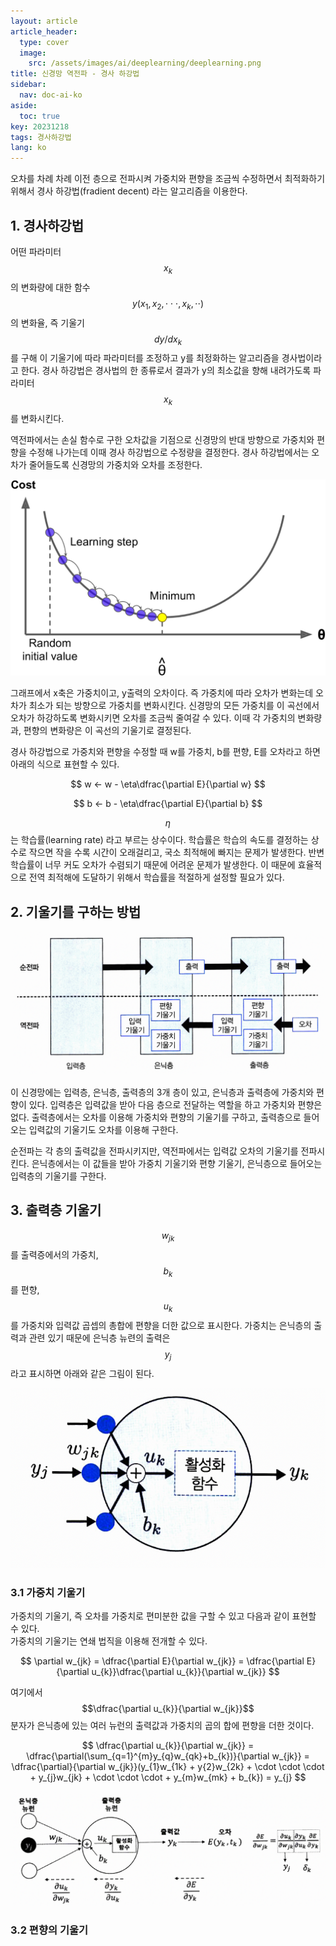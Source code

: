 ```yaml
---
layout: article
article_header:
  type: cover
  image:
    src: /assets/images/ai/deeplearning/deeplearning.png
title: 신경망 역전파 - 경사 하강법
sidebar:
  nav: doc-ai-ko
aside:
  toc: true
key: 20231218
tags: 경사하강법
lang: ko
---
```

오차를 차례 차례 이전 층으로 전파시켜 가중치와 편향을 조금씩 수정하면서 최적화하기 위해서 경사 하강법(fradient decent) 라는 알고리즘을 이용한다.
<!--more-->

## 1. 경사하강법
어떤 파라미터 $$x_{k}$$의 변화량에 대한 함수 $$y(x_{1},x_{2}, \cdot \cdot \cdot, x_{k}, \cdot \cdot)$$ 의 변화율, 즉 기울기 $$dy/dx_{k}$$ 를 구해 이 기울기에 따라 파라미터를 조정하고 y를 최정화하는 알고리즘을 경사법이라고 한다.
경사 하강법은 경사법의 한 종류로서 결과가 y의 최소값을 향해 내려가도록 파라미터 $$x_{k}$$를 변화시킨다.

역전파에서는 손실 함수로 구한 오차값을 기점으로 신경망의 반대 방향으로 가중치와 편향을 수정해 나가는데 이때 경사 하강법으로 수정량을 결정한다. 경사 하강법에서는 오차가 줄어들도록 신경망의 가중치와 오차를 조정한다.

![Image](/assets/images/ai/deeplearning/gradient_decent_graph.png)

그래프에서 x축은 가중치이고, y출력의 오차이다. 즉 가중치에 따라 오차가 변화는데 오차가 최소가 되는 방향으로 가중치를 변화시킨다. 신경망의 모든 가중치를 이 곡선에서 오차가 하강하도록 변화시키면 오차를 조금씩 줄여갈 수 있다.
이때 각 가중치의 변화량과, 편향의 변화량은 이 곡선의 기울기로 결정된다.

경사 하강법으로 가중치와 편향을 수정할 때 w를 가중치, b를 편향, E를 오차라고 하면 아래의 식으로 표현할 수 있다.

$$
w <- w - \eta\dfrac{\partial E}{\partial w}
$$

$$
b <- b - \eta\dfrac{\partial E}{\partial b}
$$

$$\eta$$ 는 학습률(learning rate) 라고 부르는 상수이다. 학습률은 학습의 속도를 결정하는 상수로 작으면 작을 수록 시간이 오래걸리고, 국소 최적해에 빠지는 문제가 발생한다.
반변 학습률이 너무 커도 오차가 수렴되기 때문에 어려운 문제가 발생한다. 이 때문에 효율적으로 전역 최적해에 도달하기 위해서 학습률을 적절하게 설정할 필요가 있다.

## 2. 기울기를 구하는 방법

![Image](/assets/images/ai/deeplearning/gradient-image-0.png)

이 신경망에는 입력층, 은닉층, 출력층의 3개 층이 있고, 은닉층과 출력층에 가중치와 편향이 있다. 입력층은 입력값을 받아 다음 층으로 전달하는 역할을 하고 가중치와 편향은 없다.
출력층에서는 오차를 이용해 가중치와 편향의 기울기를 구하고, 출력층으로 들어오는 입력값의 기울기도 오차를 이용해 구한다.

순전파는 각 층의 출력값을 전파시키지만, 역전파에서는 입력값 오차의 기울기를 전파시킨다. 은닉층에서는 이 값들을 받아 가중치 기울기와 편향 기울기, 은닉층으로 들어오는 입력층의 기울기를 구한다.

## 3. 출력층 기울기
$$w_{jk}$$ 를 출력증에서의 가중치, $$b_{k}$$를 편향, $$u_{k}$$를 가중치와 입력값 곱셉의 총합에 편향을 더한 값으로 표시한다.
가중치는 은닉층의 출력과 관련 있기 때문에 은닉층 뉴련의 출력은 $$y_{j}$$ 라고 표시하면 아래와 같은 그림이 된다.

![Image](/assets/images/ai/deeplearning/gradient-image-1.png)

### 3.1 가중치 기울기
가중치의 기울기, 즉 오차를 가중치로 편미분한 값을 구할 수 있고 다음과 같이 표현할 수 있다.   
가중치의 기울기는 연쇄 법직을 이용해 전개할 수 있다.   

$$
\partial w_{jk} = \dfrac{\partial E}{\partial w_{jk}} = \dfrac{\partial E}{\partial u_{k}}\dfrac{\partial u_{k}}{\partial w_{jk}}
$$

여기에서 $$\dfrac{\partial u_{k}}{\partial w_{jk}}$$ 분자가 은닉층에 있는 여러 뉴런의 출력값과 가중치의 곱의 합에 편향을 더한 것이다.    

$$
\dfrac{\partial u_{k}}{\partial w_{jk}}    
= \dfrac{\partial(\sum_{q=1}^{m}y_{q}w_{qk}+b_{k})}{\partial w_{jk}}    
= \dfrac{\partial}{\partial w_{jk}}(y_{1}w_{1k} + y{2}w_{2k} + \cdot \cdot \cdot + y_{j}w_{jk} + \cdot \cdot \cdot + y_{m}w_{mk} + b_{k})    
= y_{j}
$$

![Image](/assets/images/ai/deeplearning/gradient-image-2.png)

### 3.2 편향의 기울기

